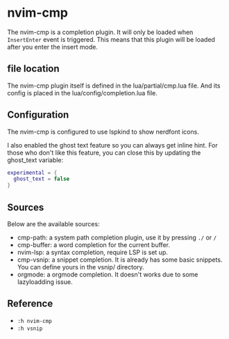 # nvim-cmp

The nvim-cmp is a completion plugin.
It will only be loaded when `InsertEnter` event is triggered.
This means that this plugin will be loaded after you enter the insert mode.

## file location

The nvim-cmp plugin itself is defined in the lua/partial/cmp.lua file.
And its config is placed in the lua/config/completion.lua file.

## Configuration

The nvim-cmp is configured to use lspkind to show nerdfont icons.

I also enabled the ghost text feature so you can always get inline hint.
For those who don't like this feature, you can close this by updating the
ghost_text variable:

```lua
experimental = {
  ghost_text = false
}
```

## Sources

Below are the available sources:

- cmp-path: a system path completion plugin, use it by pressing `./` or `/`
- cmp-buffer: a word completion for the current buffer.
- nvim-lsp: a syntax completion, require LSP is set up.
- cmp-vsnip: a snippet completion. It is already has some basic snippets.
You can define yours in the vsnip/ directory.
- orgmode: a orgmode completion. It doesn't works due to some lazyloadding issue.

## Reference

- `:h nvim-cmp`
- `:h vsnip`
